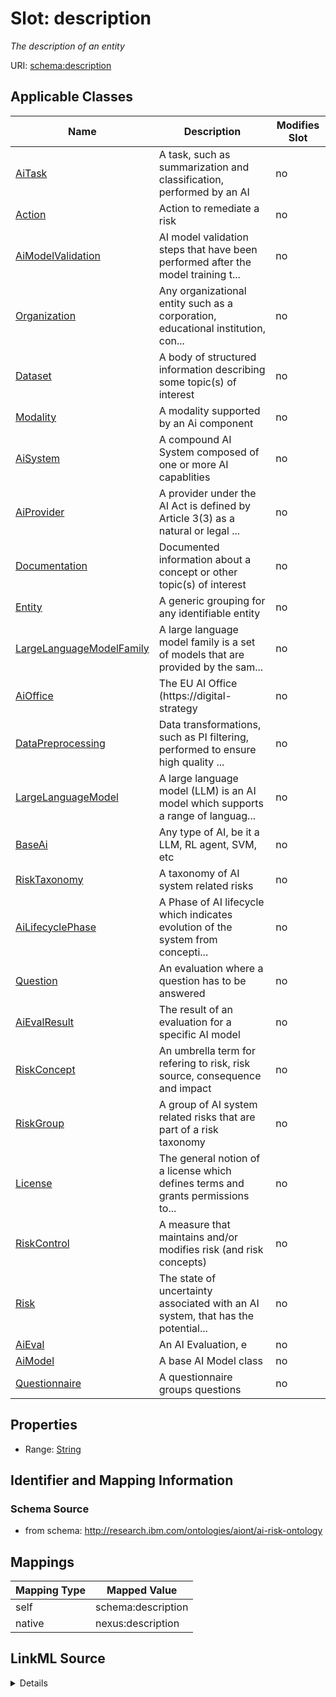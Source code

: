 

# Slot: description


_The description of an entity_





URI: [schema:description](http://schema.org/description)



<!-- no inheritance hierarchy -->





## Applicable Classes

| Name | Description | Modifies Slot |
| --- | --- | --- |
| [AiTask](AiTask.md) | A task, such as summarization and classification, performed by an AI |  no  |
| [Action](Action.md) | Action to remediate a risk |  no  |
| [AiModelValidation](AiModelValidation.md) | AI model validation steps that have been performed after the model training t... |  no  |
| [Organization](Organization.md) | Any organizational entity such as a corporation, educational institution, con... |  no  |
| [Dataset](Dataset.md) | A body of structured information describing some topic(s) of interest |  no  |
| [Modality](Modality.md) | A modality supported by an Ai component |  no  |
| [AiSystem](AiSystem.md) | A compound AI System composed of one or more AI capablities |  no  |
| [AiProvider](AiProvider.md) | A provider under the AI Act is defined by Article 3(3) as a natural or legal ... |  no  |
| [Documentation](Documentation.md) | Documented information about a concept or other topic(s) of interest |  no  |
| [Entity](Entity.md) | A generic grouping for any identifiable entity |  no  |
| [LargeLanguageModelFamily](LargeLanguageModelFamily.md) | A large language model family is a set of models that are provided by the sam... |  no  |
| [AiOffice](AiOffice.md) | The EU AI Office (https://digital-strategy |  no  |
| [DataPreprocessing](DataPreprocessing.md) | Data transformations, such as PI filtering, performed to ensure high quality ... |  no  |
| [LargeLanguageModel](LargeLanguageModel.md) | A large language model (LLM) is an AI model which supports a range of languag... |  no  |
| [BaseAi](BaseAi.md) | Any type of AI, be it a LLM, RL agent, SVM, etc |  no  |
| [RiskTaxonomy](RiskTaxonomy.md) | A taxonomy of AI system related risks |  no  |
| [AiLifecyclePhase](AiLifecyclePhase.md) | A Phase of AI lifecycle which indicates evolution of the system from concepti... |  no  |
| [Question](Question.md) | An evaluation where a question has to be answered |  no  |
| [AiEvalResult](AiEvalResult.md) | The result of an evaluation for a specific AI model |  no  |
| [RiskConcept](RiskConcept.md) | An umbrella term for refering to risk, risk source, consequence and impact |  no  |
| [RiskGroup](RiskGroup.md) | A group of AI system related risks that are part of a risk taxonomy |  no  |
| [License](License.md) | The general notion of a license which defines terms and grants permissions to... |  no  |
| [RiskControl](RiskControl.md) | A measure that maintains and/or modifies risk (and risk concepts) |  no  |
| [Risk](Risk.md) | The state of uncertainty associated with an AI system, that has the potential... |  no  |
| [AiEval](AiEval.md) | An AI Evaluation, e |  no  |
| [AiModel](AiModel.md) | A base AI Model class |  no  |
| [Questionnaire](Questionnaire.md) | A questionnaire groups questions |  no  |







## Properties

* Range: [String](String.md)





## Identifier and Mapping Information







### Schema Source


* from schema: http://research.ibm.com/ontologies/aiont/ai-risk-ontology




## Mappings

| Mapping Type | Mapped Value |
| ---  | ---  |
| self | schema:description |
| native | nexus:description |




## LinkML Source

<details>
```yaml
name: description
description: The description of an entity
from_schema: http://research.ibm.com/ontologies/aiont/ai-risk-ontology
rank: 1000
slot_uri: schema:description
alias: description
domain_of:
- Entity
range: string

```
</details>